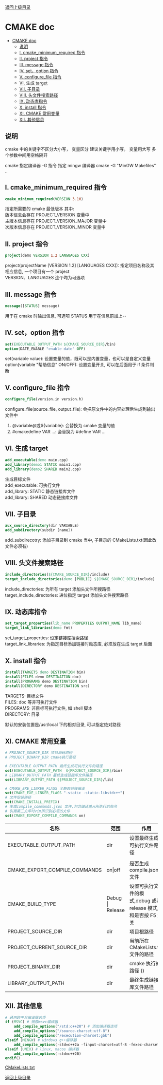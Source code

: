 [返回上级目录](../)

# CMAKE doc

- [CMAKE doc](#cmake-doc)
  - [说明](#说明)
  - [I. cmake\_minimum\_required 指令](#i-cmake_minimum_required-指令)
  - [II. project 指令](#ii-project-指令)
  - [III. message 指令](#iii-message-指令)
  - [IV. set，option 指令](#iv-setoption-指令)
  - [V. configure\_file 指令](#v-configure_file-指令)
  - [VI. 生成 target](#vi-生成-target)
  - [VII. 子目录](#vii-子目录)
  - [VIII. 头文件搜索路径](#viii-头文件搜索路径)
  - [IX. 动态库指令](#ix-动态库指令)
  - [X. install 指令](#x-install-指令)
  - [XI. CMAKE 常用变量](#xi-cmake-常用变量)
  - [XII. 其他信息](#xii-其他信息)

## 说明

cmake 中的关键字不区分大小写， 变量区分
建议关键字用小写， 变量用大写
多个参数中间用空格隔开

cmake 指定编译器 -G 指令
指定 mingw 编译器
cmake -G "MinGW Makefiles" ..

## I. cmake_minimum_required 指令

```cmake
cmake_minimum_required(VERSION 3.10)
```

指定所需要的 cmake 最低版本
其中:  
版本信息会存在 PROJECT_VERSION 变量中  
主版本信息存在 PROJECT_VERSION_MAJOR 变量中  
次版本信息存在 PROJECT_VERSION_MINOR 变量中

## II. project 指令

```cmake
project(demo VERSION 1.2 LANGUAGES CXX)
```

project(projectName [VERSION 1.2] [LANGUAGES CXX]): 指定项目名称及其相应信息, 一个项目有一个 project  
VERSION、LANGUAGES 连个均为可选项

## III. message 指令

```cmake
message([STATUS] message)
```

用于在 cmake 时输出信息, 可选项 STATUS 用于在信息前加上--

## IV. set，option 指令

```cmake
set(EXECUTABLE_OUTPUT_PATH ${CMAKE_SOURCE_DIR}/bin)
option(DATE_ENABLE "enable date" OFF)
```

set(variable value): 设置变量的值，既可以是内置变量，也可以是自定义变量  
option(variable "帮助信息" ON/OFF): 设置变量开关, 可以在后面用于 if 条件判断

## V. configure_file 指令

```cmake
configure_file(version.in version.h)
```

configure_file(source_file, output_file): 会把原文件中的内容处理后生成到输出文件中

1. @variable@或${variable}: 会替换为 cmake 变量的值
2. #cmakedefine VAR ...: 会替换为 #define VAR ...

## VI. 生成 target

```cmake
add_executable(demo main.cpp)
add_library(demo1 STATIC main1.cpp)
add_library(demo2 SHARED main2.cpp)
```

生成目标文件  
add_executable: 可执行文件  
add_library: STATIC 静态链接库文件  
add_library: SHARED 动态链接库文件

## VII. 子目录

```cmake
aux_source_directory(dir VARIABLE)
add_subdirectory(subdir [name])
```

add_subdirecotry: 添加子目录到 cmake 当中, 子目录的 CMakeLists.txt(因此改文件必须有)

## VIII. 头文件搜索路径

```cmake
include_directories(${CMAKE_SOURCE_DIR}/include)
target_include_directories(demo [PUBLIC] ${CMAKE_SOURCE_DIR}/include)
```

include_directories: 为所有 target 添加头文件所搜路径  
target_include_directories: 进位指定 target 添加头文件搜索路径

## IX. 动态库指令

```cmake
set_target_properties(lib_name PROPERTIES OUTPUT_NAME lib_name)
target_link_libraries(demo fmt)
```

set_target_properties: 设定链接库搜索路径  
target_link_libraries: 为指定目标添加链接时动态库, 必须放在生成 target 后面

## X. install 指令

```cmake
install(TARGETS demo DESTINATION bin)
install(FILES demo DESTINATION doc)
install(PROGRAMS demo DESTINATION bin)
install(DIRECTORY demo DESTINATION src)
```

TARGETS: 目标文件  
FILES: doc 等非可执行文件  
PROGRAMS: 非目标可执行文件, 如 shell 脚本  
DIRECTORY: 目录

默认的安装位置是/usr/local 下的相对目录, 可以指定绝对路径

## XI. CMAKE 常用变量

```cmake
# PROJECT_SOURCE_DIR 项目源码路径
# PROJECT_BINARY_DIR cmake执行路径

# EXECUTABLE_OUTPUT_PATH 最终生成可执行文件的路径
set(EXECUTABLE_OUTPUT_PATH  ${PROJECT_SOURCE_DIR}/bin)
# LIBRARY_OUTPUT_PATH 最终生成链接库文件路径
set(LIBRARY_OUTPUT_PATH ${PROJECT_SOURCE_DIR}/lib)

# CMAKE_EXE_LINKER_FLAGS 全静态链接编译
set(CMAKE_EXE_LINKER_FLAGS "-static -static-libstdc++")
# 文件安装路径
set(CMAKE_INSTALL_PREFIX)
# 生成compile_commands.json 文件,包含编译单元所执行的指令
# 引用第三方库时vim所识别必须的文件
set(CMAKE_EXPORT_COMPILE_COMMANDS on)
```

| 名称                          | 范围             | 作用                                                           |
| ----------------------------- | ---------------- | -------------------------------------------------------------- |
| EXECUTABLE_OUTPUT_PATH        | dir              | 设置最终生成可执行文件路径                                     |
|                               |                  |
| CMAKE_EXPORT_COMPILE_COMMANDS | on\|off          | 是否生成 compile.json 文件                                     |
| CMAKE_BUILD_TYPE              | Debug \| Release | 设置可执行文件的模式,debug 或者 release 模式, 和是否按 F5 无关 |
| PROJECT_SOURCE_DIR            | dir              | 项目根路径                                                     |
| PROJECT_CURRENT_SOURCE_DIR    | dir              | 当前所在 CMakeLists.txt 文件的路径                             |
| PROJECT_BINARY_DIR            | dir              | cmake 执行的路径 ()                                            |
| LIBRARY_OUTPUT_PATH           | dir              | 最终生成链接库文件路径                                         |

## XII. 其他信息

```cmake
# 通用跨平台编译器选项
if (MSVC) # 微软msvc编译器
    add_compile_options("/std:c++20") # 添加编译器选项
    add_compile_options("/source-charset:utf-8")
    add_compile_options("/execution-charset:gbk")
elseif (MINGW) # windows g++编译器
    add_compile_options(-std=c++2a -finput-charset=utf-8 -fexec-charset=gbk)
elseif (UNIX) # linux, macos 编译器
    add_compile_options(-std=c++20)
endif()
```

[CMakeLists.txt](./CMakeLists.txt)

[返回上级目录](../)
